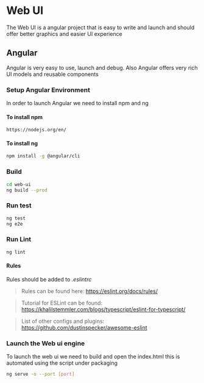 # Web UI

The Web UI is a angular project that is easy to write and launch and should offer better graphics and easier UI experience

## Angular

Angular is very easy to use, launch and debug.
Also Angular offers very rich UI models and reusable components

### Setup Angular Environment

In order to launch Angular we need to install npm and ng

#### To install npm
```
https://nodejs.org/en/
```

#### To install ng
```bash
npm install -g @angular/cli
```

### Build

```bash
cd web-ui
ng build --prod
```

### Run test

```bash
ng test
ng e2e
```

### Run Lint

```bash
ng lint
```

#### Rules
Rules should be added to *.eslintrc*
> Rules can be found here: https://eslint.org/docs/rules/

> Tutorial for ESLint can be found: https://khalilstemmler.com/blogs/typescript/eslint-for-typescript/

> List of other configs and plugins: https://github.com/dustinspecker/awesome-eslint
### Launch the Web ui engine

To launch the web ui we need to build and open the index.html this is automated using the script under packaging

```bash
ng serve -o --port [port]
```
